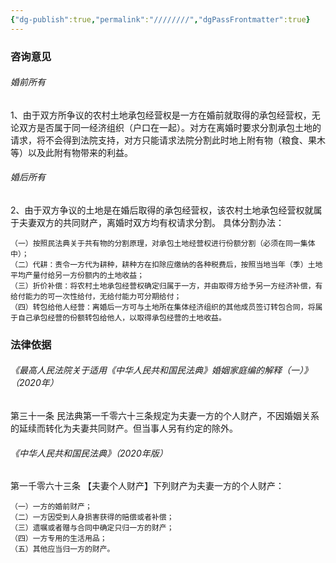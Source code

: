 ```yaml
---
{"dg-publish":true,"permalink":"////////","dgPassFrontmatter":true}
---
```


### 咨询意见

###### 婚前所有

1、由于双方所争议的农村土地承包经营权是一方在婚前就取得的承包经营权，无论双方是否属于同一经济组织（户口在一起）。对方在离婚时要求分割承包土地的请求，将不会得到法院支持，对方只能请求法院分割此时地上附有物（粮食、果木等）以及此附有物带来的利益。

###### 婚后所有

2、由于双方争议的土地是在婚后取得的承包经营权，该农村土地承包经营权就属于夫妻双方的共同财产，离婚时双方均有权请求分割。
具体分割办法：

	（一）按照民法典关于共有物的分割原理，对承包土地经营权进行份额分割（必须在同一集体中）；
	（二）代耕：责令一方代为耕种，耕种方在扣除应缴纳的各种税费后，按照当地当年（季）土地平均产量付给另一方份额内的土地收益；
	（三）折价补偿：将农村土地承包经营权确定归属于一方，并由取得方给予另一方经济补偿，有给付能力的可一次性给付，无给付能力可分期给付；
	（四）转包给他人经营：离婚后一方可与土地所在集体经济组织的其他成员签订转包合同，将属于自己承包经营的份额转包给他人，以取得承包经营的土地收益。

### 法律依据

###### 《最高人民法院关于适用《中华人民共和国民法典》婚姻家庭编的解释（一）》（2020年）

第三十一条 民法典第一千零六十三条规定为夫妻一方的个人财产，不因婚姻关系的延续而转化为夫妻共同财产。但当事人另有约定的除外。

###### 《中华人民共和国民法典》（2020年版）

第一千零六十三条 【夫妻个人财产】下列财产为夫妻一方的个人财产：

	（一）一方的婚前财产；
	（二）一方因受到人身损害获得的赔偿或者补偿；
	（三）遗嘱或者赠与合同中确定只归一方的财产；
	（四）一方专用的生活用品；
	（五）其他应当归一方的财产。